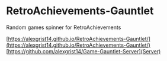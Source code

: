 # RetroAchievements-Gauntlet
Random games spinner for RetroAchievements

[https://alexgrist14.github.io/RetroAchievements-Gauntlet/](https://alexgrist14.github.io/RetroAchievements-Gauntlet/)
[https://github.com/alexgrist14/Game-Gauntlet-Server](Server)
